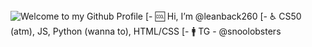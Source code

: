 <img src="https://github.com/BrunnerLivio/brunnerlivio/blob/master/images/welcome.png?raw=true" style="max-width: 100%;" alt="Welcome to my Github Profile" />
[- 🆒 Hi, I’m @leanback260
[- ♿ CS50 (atm), JS, Python (wanna to), HTML/CSS
[- 🚹 TG - @snoolobsters 

<!---
leanback260/leanback260 is a ✨ special ✨ repository because its `README.md` (this file) appears on your GitHub profile.
You can click the Preview link to take a look at your changes.
--->

